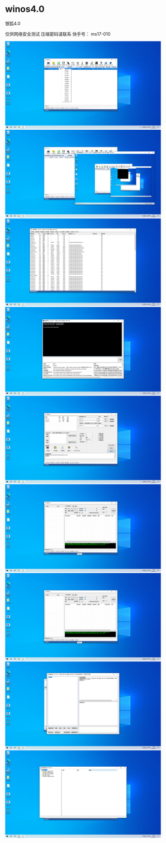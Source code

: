 # winos4.0
银狐4.0

仅供网络安全测试
压缩密码请联系  快手号： ms17-010



![](https://github.com/qdvg5/winos4.0/blob/main/%E5%B1%8F%E5%B9%95%E6%88%AA%E5%9B%BE(1).png)
![](https://github.com/qdvg5/winos4.0/blob/main/%E5%B1%8F%E5%B9%95%E6%88%AA%E5%9B%BE(2).png)
![](https://github.com/qdvg5/winos4.0/blob/main/%E5%B1%8F%E5%B9%95%E6%88%AA%E5%9B%BE(3).png)
![](https://github.com/qdvg5/winos4.0/blob/main/%E5%B1%8F%E5%B9%95%E6%88%AA%E5%9B%BE(4).png)
![](https://github.com/qdvg5/winos4.0/blob/main/%E5%B1%8F%E5%B9%95%E6%88%AA%E5%9B%BE(5).png)
![](https://github.com/qdvg5/winos4.0/blob/main/%E5%B1%8F%E5%B9%95%E6%88%AA%E5%9B%BE(6).png)
![](https://github.com/qdvg5/winos4.0/blob/main/%E5%B1%8F%E5%B9%95%E6%88%AA%E5%9B%BE(6).png)
![](https://github.com/qdvg5/winos4.0/blob/main/%E5%B1%8F%E5%B9%95%E6%88%AA%E5%9B%BE(7).png)
![](https://github.com/qdvg5/winos4.0/blob/main/%E5%B1%8F%E5%B9%95%E6%88%AA%E5%9B%BE(8).png)






